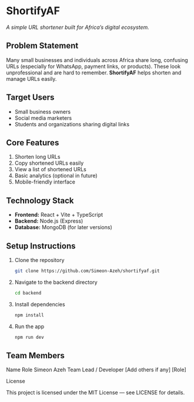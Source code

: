 # ShortifyAF 
*A simple URL shortener built for Africa’s digital ecosystem.*

##  Problem Statement
Many small businesses and individuals across Africa share long, confusing URLs (especially for WhatsApp, payment links, or products). These look unprofessional and are hard to remember. **ShortifyAF** helps shorten and manage URLs easily.

##  Target Users
- Small business owners  
- Social media marketers  
- Students and organizations sharing digital links  

##  Core Features
1. Shorten long URLs  
2. Copy shortened URLs easily  
3. View a list of shortened URLs  
4. Basic analytics (optional in future)  
5. Mobile-friendly interface  

##  Technology Stack
- **Frontend:** React + Vite + TypeScript  
- **Backend:** Node.js (Express)  
- **Database:** MongoDB (for later versions)  

##  Setup Instructions
1. Clone the repository  
   ```bash
   git clone https://github.com/Simeon-Azeh/shortifyaf.git
   ```

2. Navigate to the backend directory  
   ```bash
   cd backend
   ```

3. Install dependencies  
   ```bash
   npm install
   ```

4. Run the app  
   ```bash
   npm run dev
   ```

## Team Members
Name	Role
Simeon Azeh	Team Lead / Developer
[Add others if any]	[Role]

License

This project is licensed under the MIT License — see LICENSE
 for details.

